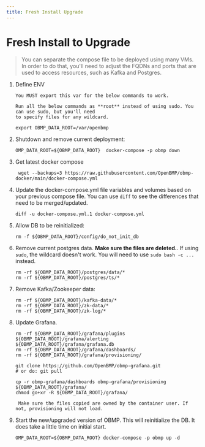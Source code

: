 ```yaml
---
title: Fresh Install Upgrade
---
```


# Fresh Install to Upgrade

> You can separate the compose file to be deployed using many VMs.  In order to do that, you'll need to
adjust the FQDNs and ports that are used to access resources, such as Kafka and Postgres.

1. Define ENV

    ```warning
   You MUST export this var for the below commands to work.
    ```
   
    ```tip
   Run all the below commands as **root** instead of using sudo. You can use sudo, but you'll need
   to specify files for any wildcard. 
   ```

   ```
   export OBMP_DATA_ROOT=/var/openbmp
   ```

2. Shutdown and remove current deployment: 

   ```OMP_DATA_ROOT=${OBMP_DATA_ROOT}  docker-compose -p obmp down```

3. Get latest docker compose

   ``` wget --backups=3 https://raw.githubusercontent.com/OpenBMP/obmp-docker/main/docker-compose.yml```

4. Update the docker-compose.yml file variables and volumes based on your previous compose file.
   You can use ```diff``` to see the differences that need to be merged/updated.

    ```diff -u docker-compose.yml.1 docker-compose.yml```

6. Allow DB to be reinitialized:

   ```rm -f ${OBMP_DATA_ROOT}/config/do_not_init_db```

7. Remove current postgres data. **Make sure the files are deleted.**. If using ```sudo```, the wildcard
   doesn't work.  You will need to use ```sudo bash -c ...``` instead. 

   ```
   rm -rf ${OBMP_DATA_ROOT}/postgres/data/*
   rm -rf ${OBMP_DATA_ROOT}/postgres/ts/*
   ```
   
8. Remove Kafka/Zookeeper data:

   ```
   rm -rf ${OBMP_DATA_ROOT}/kafka-data/*
   rm -rf ${OBMP_DATA_ROOT}/zk-data/*
   rm -rf ${OBMP_DATA_ROOT}/zk-log/*
   ```

9. Update Grafana.
   ```
   rm -rf ${OBMP_DATA_ROOT}/grafana/plugins ${OBMP_DATA_ROOT}/grafana/alerting ${OBMP_DATA_ROOT}/grafana/grafana.db
   rm -rf ${OBMP_DATA_ROOT}/grafana/dashboards/
   rm -rf ${OBMP_DATA_ROOT}/grafana/provisioning/
   
   git clone https://github.com/OpenBMP/obmp-grafana.git
   # or do: git pull
  
   cp -r obmp-grafana/dashboards obmp-grafana/provisioning ${OBMP_DATA_ROOT}/grafana/
   chmod go+xr -R ${OBMP_DATA_ROOT}/grafana/
   ```

   ```danger
    Make sure the files copied are owned by the container user. If not, provisioning will not load.
    ```
   
   
11. Start the new/upgraded version of OBMP. This will reinitialize the DB.  It does take a little time
    on initial start.

    ```
    OMP_DATA_ROOT=${OBMP_DATA_ROOT} docker-compose -p obmp up -d
    ```  
